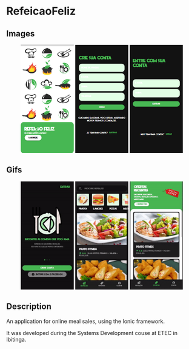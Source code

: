 # RefeicaoFeliz

## Images
<p align="center">
    <img height="285" width="140em" src="src/assets/images/toReadme/homepage.png">
    <img height="285" width="140em"src="src/assets/images/toReadme/createaccount.png">
    <img height="285" width="140em"src="src/assets/images/toReadme/signin.png">
</p>

## Gifs

<p align="center">
    <img height="285" width="140em" src="src/assets/images/toReadme/presentation.gif">
    <img height="285" width="140em" src="src/assets/images/toReadme/food.gif">
    <img height="285" width="140em" src="src/assets/images/toReadme/offer.gif">
</p>

## Description

An application for online meal sales, using the Ionic framework.

It was developed during the Systems Development couse at ETEC in Ibitinga.
